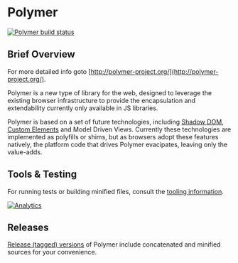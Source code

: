 # Polymer

[![Polymer build status](http://www.polymer-project.org/build/polymer-dev/status.png "Polymer build status")](http://build.chromium.org/p/client.polymer/waterfall)

## Brief Overview

For more detailed info goto [http://polymer-project.org/](http://polymer-project.org/).

Polymer is a new type of library for the web, designed to leverage the existing browser infrastructure to provide the encapsulation and extendability currently only available in JS libraries.

Polymer is based on a set of future technologies, including [Shadow DOM](https://dvcs.w3.org/hg/webcomponents/raw-file/tip/spec/shadow/index.html), [Custom Elements](https://dvcs.w3.org/hg/webcomponents/raw-file/tip/spec/custom/index.html) and Model Driven Views. Currently these technologies are implemented as polyfills or shims, but as browsers adopt these features natively, the platform code that drives Polymer evacipates, leaving only the value-adds.

## Tools & Testing

For running tests or building minified files, consult the [tooling information](http://polymer-project.org/resources/tooling-strategy.html).

[![Analytics](https://ga-beacon.appspot.com/UA-39334307-2/Polymer/polymer/README)](https://github.com/igrigorik/ga-beacon)

## Releases

[Release (tagged) versions](https://github.com/Polymer/polymer/releases) of Polymer include concatenated and minified sources for your convenience.
